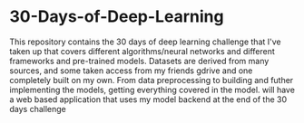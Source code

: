 # 30-Days-of-Deep-Learning
This repository contains the 30 days of deep learning challenge that I've taken up that covers different algorithms/neural networks and different frameworks and pre-trained models.
Datasets are derived from many sources, and some taken access from my friends gdrive and one completely built on my own. From data preprocessing to building and futher implementing the models, getting everything covered in the model.
will have a web based application that uses my model backend at the end of the 30 days challenge
